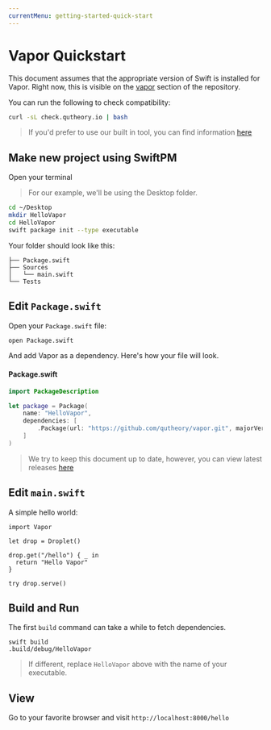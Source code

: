 ```yaml
---
currentMenu: getting-started-quick-start
---
```


# Vapor Quickstart

This document assumes that the appropriate version of Swift is installed for Vapor. Right now, this is visible on the [vapor](https://github.com/qutheory/vapor#-environment) section of the repository.

You can run the following to check compatibility:

```bash
curl -sL check.qutheory.io | bash
```

> If you'd prefer to use our built in tool, you can find information [here](install-toolbox.md)

## Make new project using SwiftPM

Open your terminal

> For our example, we'll be using the Desktop folder.

```bash
cd ~/Desktop
mkdir HelloVapor
cd HelloVapor
swift package init --type executable
```

Your folder should look like this:

```
├── Package.swift
├── Sources
│   └── main.swift
└── Tests
```

## Edit `Package.swift`

Open your `Package.swift` file:

```bash
open Package.swift
```

And add Vapor as a dependency. Here's how your file will look.

#### Package.swift

```swift
import PackageDescription

let package = Package(
    name: "HelloVapor",
    dependencies: [
        .Package(url: "https://github.com/qutheory/vapor.git", majorVersion: 0, minor: 15)
    ]
)
```

> We try to keep this document up to date, however, you can view latest releases [here](https://github.com/qutheory/vapor/releases)

## Edit `main.swift`

A simple hello world:

```
import Vapor

let drop = Droplet()

drop.get("/hello") { _ in
  return "Hello Vapor"
}

try drop.serve()
```

## Build and Run

The first `build` command can take a while to fetch dependencies.

```
swift build
.build/debug/HelloVapor
```

> If different, replace `HelloVapor` above with the name of your executable.

## View

Go to your favorite browser and visit `http://localhost:8000/hello`
